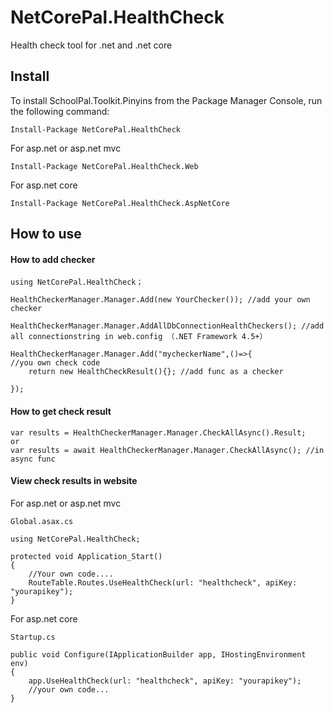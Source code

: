 ﻿# NetCorePal.HealthCheck

Health check tool for .net and .net core

## Install

To install SchoolPal.Toolkit.Pinyins from the Package Manager Console, run the following command:
```
Install-Package NetCorePal.HealthCheck
```

For asp.net or asp.net mvc 
```
Install-Package NetCorePal.HealthCheck.Web
```

For asp.net core
```
Install-Package NetCorePal.HealthCheck.AspNetCore
```


## How to use


#### How to add checker
```
using NetCorePal.HealthCheck；

HealthCheckerManager.Manager.Add(new YourChecker()); //add your own checker

HealthCheckerManager.Manager.AddAllDbConnectionHealthCheckers(); //add all connectionstring in web.config （.NET Framework 4.5+）

HealthCheckerManager.Manager.Add("mycheckerName",()=>{ 
//you own check code
    return new HealthCheckResult(){}; //add func as a checker

}); 
```

#### How to get check result

```
var results = HealthCheckerManager.Manager.CheckAllAsync().Result;
or
var results = await HealthCheckerManager.Manager.CheckAllAsync(); //in async func
```

#### View check results in website

For asp.net or asp.net mvc
```
Global.asax.cs

using NetCorePal.HealthCheck;

protected void Application_Start()
{
    //Your own code....
    RouteTable.Routes.UseHealthCheck(url: "healthcheck", apiKey: "yourapikey");
}
```


For asp.net core
```
Startup.cs

public void Configure(IApplicationBuilder app, IHostingEnvironment env)
{
    app.UseHealthCheck(url: "healthcheck", apiKey: "yourapikey");
    //your own code...
}
```
